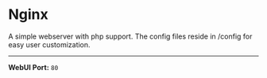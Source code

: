 # Nginx

A simple webserver with php support. The config files reside in /config for easy user customization.

---

**WebUI Port:** `80`